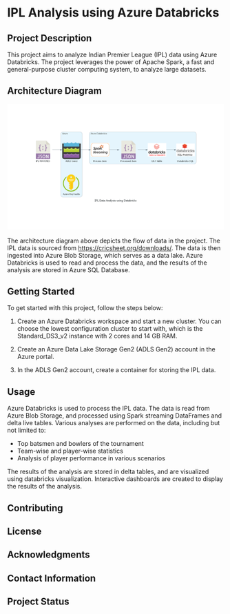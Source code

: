 # IPL Analysis using Azure Databricks

## Project Description

This project aims to analyze Indian Premier League (IPL) data using Azure Databricks. The project leverages the power of Apache Spark, a fast and general-purpose cluster computing system, to analyze large datasets.

## Architecture Diagram

![IPL Data Analysis using Databricks](images/ipl_data_analysis_using_databricks.png)

The architecture diagram above depicts the flow of data in the project. The IPL data is sourced from https://cricsheet.org/downloads/. The data is then ingested into Azure Blob Storage, which serves as a data lake. Azure Databricks is used to read and process the data, and the results of the analysis are stored in Azure SQL Database.

## Getting Started

To get started with this project, follow the steps below:

1. Create an Azure Databricks workspace and start a new cluster. You can choose the lowest configuration cluster to start with, which is the Standard_DS3_v2 instance with 2 cores and 14 GB RAM.

2. Create an Azure Data Lake Storage Gen2 (ADLS Gen2) account in the Azure portal.

3. In the ADLS Gen2 account, create a container for storing the IPL data.

## Usage

Azure Databricks is used to process the IPL data. The data is read from Azure Blob Storage, and processed using Spark streaming DataFrames and delta live tables. Various analyses are performed on the data, including but not limited to:

- Top batsmen and bowlers of the tournament
- Team-wise and player-wise statistics
- Analysis of player performance in various scenarios

The results of the analysis are stored in delta tables, and are visualized using databricks visualization. Interactive dashboards are created to display the results of the analysis.

## Contributing

## License

## Acknowledgments

## Contact Information

## Project Status
